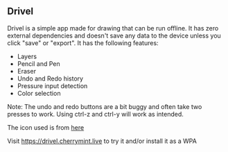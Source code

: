 ## Drivel
Drivel is a simple app made for drawing that can be run offline. It has zero external dependencies and doesn't save any data to the device unless you click "save" or "export".
It has the following features:
- Layers
- Pencil and Pen
- Eraser
- Undo and Redo history
- Pressure input detection
- Color selection

Note: The undo and redo buttons are a bit buggy and often take two presses to work. Using ctrl-z and ctrl-y will work as intended.

The icon used is from [here](https://www.flaticon.com/free-icon/pencil_200389)

Visit https://drivel.cherrymint.live to try it and/or install it as a WPA
